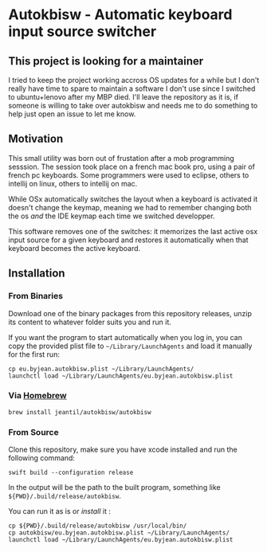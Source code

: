 # Autokbisw - Automatic keyboard input source switcher
## This project is looking for a maintainer

I tried to keep the project working accross OS updates for a while but I don't
really have time to spare to maintain a software I don't use since I switched 
to ubuntu+lenovo after my MBP died. 
I'll leave the repository as it is, if someone is willing to take over autokbisw
and needs me to do something to help just open an issue to let me know. 

## Motivation

This small utility was born out of frustation after a mob programming sesssion.
The session took place on a french mac book pro, using a pair of french pc
keyboards. Some programmers were used to eclipse, others to intellij on linux,
others to intellij on mac. 

While OSx automatically switches the layout when a keyboard is activated it
doesn't change the keymap, meaning we had to remember changing both the os _and_
the IDE keymap each time we switched developper. 

This software removes one of the switches: it memorizes the last active osx
input source for a given keyboard and restores it automatically when that
keyboard becomes the active keyboard. 

## Installation 

### From Binaries

Download one of the binary packages from this repository releases, unzip its
content to whatever folder suits you and run it. 

If you want the program to start automatically when you log in,
you can copy the provided plist file to `~/Library/LaunchAgents` and load it
manually for the first run: 
```
cp eu.byjean.autokbisw.plist ~/Library/LaunchAgents/
launchctl load ~/Library/LaunchAgents/eu.byjean.autokbisw.plist
```

### Via [Homebrew](https://brew.sh)

`brew install jeantil/autokbisw/autokbisw`

### From Source

Clone this repository, make sure you have xcode installed and run the following command:
```
swift build --configuration release
```
In the output will be the path to the built program, something like `${PWD}/.build/release/autokbisw`.

You can run it as is or _install_ it : 

```
cp ${PWD}/.build/release/autokbisw /usr/local/bin/
cp autokbisw/eu.byjean.autokbisw.plist ~/Library/LaunchAgents/
launchctl load ~/Library/LaunchAgents/eu.byjean.autokbisw.plist
```
